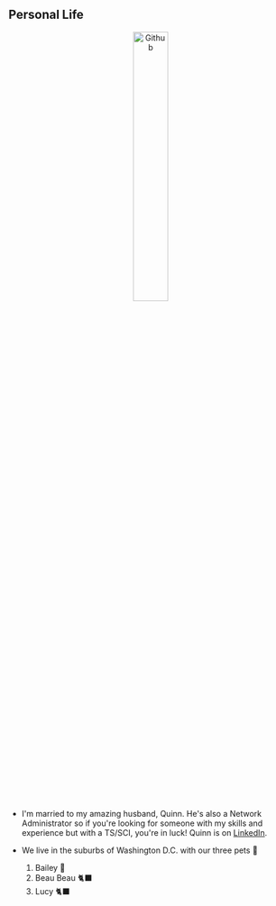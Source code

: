 ## Personal Life

<p align="center">
  <img width="35%" alt="Github" src="https://user-images.githubusercontent.com/105303924/168444247-6e10725d-a79f-492b-9053-e38c8d223b99.jpeg">
</p>

- I'm married to my amazing husband, Quinn. He's also a Network Administrator so if you're looking for someone with my skills and experience but with a TS/SCI, you're in luck! Quinn is on [LinkedIn](https://LinkedIn.com/in/quinton-geedey-775a7b237/).

- We live in the suburbs of Washington D.C. with our three pets 💞
  1. Bailey 🐶
  2. Beau Beau 🐈‍⬛
  3. Lucy 🐈‍⬛
